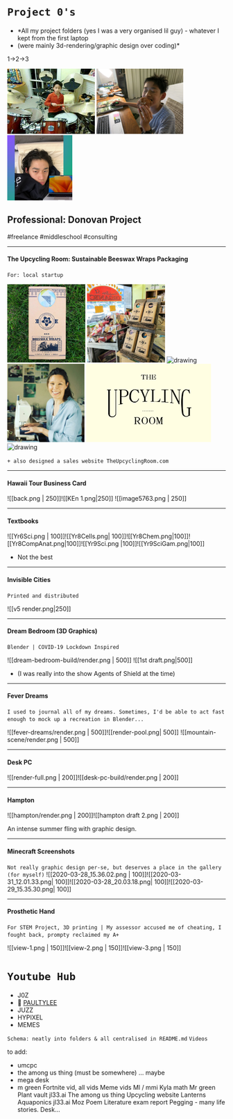 # `Project 0's`
- *All my project folders (yes I was a very organised lil guy) - whatever I kept from the first laptop 
- (were mainly 3d-rendering/graphic design over coding)*

1->2->3

<img src="random-renders/1.jpg" height="150"/> <img src="random-renders/2.jpg" height="150"/> <img src="random-renders/3.jpg" height="150"/>

## Professional: Donovan Project 
#freelance #middleschool #consulting

---
#### The Upcycling Room: Sustainable Beeswax Wraps Packaging
`For: local startup`

<img src="freelance/anita/anita-1.JPG" alt="drawing" height="180"/> <img src="freelance/anita/anita-3.JPG" alt="drawing" height="180"/> <img src="freelance/anita/Wax Seal Stamp PSD MockUp.png" alt="drawing" height="180"/> <img src="freelance/anita/Label Inspiration/Capture.PNG" alt="drawing" height="180"/> <img src="freelance/anita/render-3.png" alt="drawing" height="180"/> <img src="freelance/anita/Hanging-Wall-Sign-MockUp-3.png" alt="drawing" height="180"/> 

`+ also designed a sales website TheUpcyclingRoom.com`

---
#### Hawaii Tour Business Card

![[back.png | 250]]![[KEn 1.png|250]]
![[image5763.png | 250]]

---

#### Textbooks

![[Yr6Sci.png | 100]]![[Yr8Cells.png| 100]]![[Yr8Chem.png|100]]![[Yr8CompAnat.png|100]]![[Yr9Sci.png |100]]![[Yr9SciGam.png|100]]
- Not the best

---

#### Invisible Cities
`Printed and distributed`

![[v5 render.png|250]]

---

#### Dream Bedroom (3D Graphics)
`Blender | COVID-19 Lockdown Inspired`

![[dream-bedroom-build/render.png | 500]]
![[1st draft.png|500]]
- (I was really into the show Agents of Shield at the time)

---
#### Fever Dreams 
`I used to journal all of my dreams. Sometimes, I'd be able to act fast enough to mock up a recreation in Blender...`

![[fever-dreams/render.png | 500]]![[render-pool.png| 500]]
![[mountain-scene/render.png | 500]]


---

#### Desk PC

![[render-full.png | 200]]![[desk-pc-build/render.png | 200]]

---

#### Hampton

![[hampton/render.png | 200]]![[hampton draft 2.png | 200]]

An intense summer fling with graphic design.

---

#### Minecraft Screenshots
`Not really graphic design per-se, but deserves a place in the gallery (for myself)`
![[2020-03-28_15.36.02.png | 100]]![[2020-03-31_12.01.33.png| 100]]![[2020-03-28_20.03.18.png| 100]]![[2020-03-29_15.35.30.png| 100]]

---

#### Prosthetic Hand
`For STEM Project, 3D printing | My assessor accused me of cheating, I fought back, prompty reclaimed my A+`

![[view-1.png | 150]]![[view-2.png | 150]]![[view-3.png | 150]]


# `Youtube Hub`
- J0Z
- 🥁 [PAULTYLEE](https://youtu.be/1xuwcOctD5Q?si=KmvtCAXenSjIR6wj)
- JUZZ
- HYPIXEL
- MEMES



`Schema: neatly into folders & all centralised in README.md`
`Videos`

to add:

- umcpc 
- the among us thing (must be somewhere) ... maybe
- mega desk
- m green
Fortnite vid, all vids
Meme vids
Ml / mmi 
Kyla math
Mr green
Plant vault
jl33.ai
The among us thing
Upcycling website
Lanterns 
Aquaponics
jl33.ai
Moz Poem
Literature exam report
Pegging - many life stories. 
Desk... 
